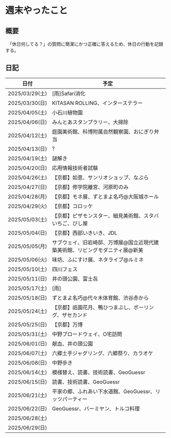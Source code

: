 # 週末やったこと

## 概要

　「休日何してる？」の質問に簡潔にかつ正確に答えるため、休日の行動を記録する。

## 日記

| 日付 | 予定 |
|---|---|
| 2025/03/29(土) | [雨]Safari消化 |
| 2025/03/30(日) | KITASAN ROLLING、インターステラー|
| 2025/04/05(土) | 小石川植物園 |
| 2025/04/06(日) | みんとあスタンプラリー、大掃除 |
| 2025/04/12(土) | 庭園美術館、科博附属自然観察園、おにぎり弁当 |
| 2025/04/13(日) | ? |
| 2025/04/19(土) | 謎解き |
| 2025/04/20(日) | 応用情報技術者試験 |
| 2025/04/26(土) | 【京都】如意、サンリオショップ、なぶら |
| 2025/04/27(日) | 【京都】修学院離宮、河原町のみ |
| 2025/04/28(月) | 【京都】モネ展、ずとまよ名巧@大阪城ホール |
| 2025/04/29(火) | 【京都】コロッケ |
| 2025/05/03(土) | 【京都】ピザモンスター、細見美術館、スタバいちご、びし屋 |
| 2025/05/04(日) | 【京都】西部いきいき、JDL |
| 2025/05/05(月) | サブウェイ、旧岩崎邸、万博展@国立近現代建築美術館、リビングモダニティ展@新美 |
| 2025/05/06(火) | 味坊、ふにすけ展、ネタライブ@ルミネ |
| 2025/05/10(土) | 四川フェス |
| 2025/05/11(日) | 井の頭公園、富士㐂 |
| 2025/05/17(土) | [雨] |
| 2025/05/18(日) | ずとまよ名巧@代々木体育館、渋谷赤から |
| 2025/05/24(土) | 【京都】祇園花月、鴨ひつまぶし、ボーリング、ザセカンド |
| 2025/05/25(日) | 【京都】万博 |
| 2025/05/31(土) | 中野ブロードウェイ、O宅訪問 |
| 2025/06/01(日) | 献血、井の頭公園 |
| 2025/06/07(土) | 六郷土手ジャグリング、六郷祭り、カラオケ |
| 2025/06/08(日) | 中野歩き |
| 2025/06/14(土) | 模様替え、読書、技術読書、GeoGuessr |
| 2025/06/15(日) | 読書、技術読書、GeoGuessr |
| 2025/06/21(土) | 平家の郷、ふれあい下水道館、GeoGuessr、リッツパーティー |
| 2025/06/22(日) | GeoGuessr、バーミヤン、トルコ料理 |
| 2025/06/28(土) | |
| 2025/06/29(日) | |
